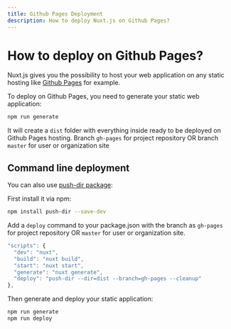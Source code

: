 ```yaml
---
title: Github Pages Deployment
description: How to deploy Nuxt.js on Github Pages?
---
```


# How to deploy on Github Pages?

Nuxt.js gives you the possibility to host your web application on any static hosting like [Github Pages](https://pages.github.com/) for example.

To deploy on Github Pages, you need to generate your static web application:

```bash
npm run generate
```

It will create a `dist` folder with everything inside ready to be deployed on Github Pages hosting.
Branch `gh-pages` for project repository OR branch `master` for user or organization site

## Command line deployment

You can also use [push-dir package](https://github.com/L33T-KR3W/push-dir):

First install it via npm:
```bash
npm install push-dir --save-dev
```

Add a `deploy` command to your package.json with the branch as `gh-pages` for project repository OR `master` for user or organization site.

```js
"scripts": {
  "dev": "nuxt",
  "build": "nuxt build",
  "start": "nuxt start",
  "generate": "nuxt generate",
  "deploy": "push-dir --dir=dist --branch=gh-pages --cleanup"
},
```

Then generate and deploy your static application:
```bash
npm run generate
npm run deploy
```
